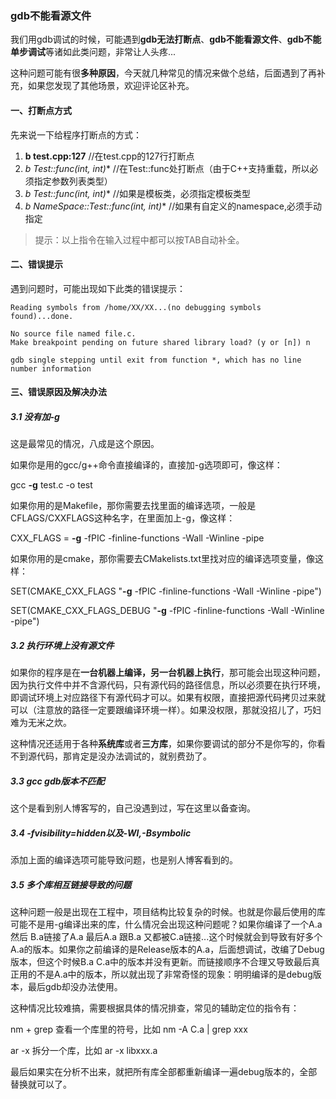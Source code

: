 ### gdb不能看源文件

我们用gdb调试的时候，可能遇到**gdb无法打断点**、**gdb不能看源文件**、**gdb不能单步调试**等诸如此类问题，非常让人头疼...

这种问题可能有很**多种原因**，今天就几种常见的情况来做个总结，后面遇到了再补充，如果您发现了其他场景，欢迎评论区补充。

#### 一、打断点方式

先来说一下给程序打断点的方式：

1. **b test.cpp:127** //在test.cpp的127行打断点
2. **b Test::func(int, int*)** //在Test::func处打断点（由于C++支持重载，所以必须指定参数列表类型）
3. **b Test<int>::func(int, int*)** //如果是模板类，必须指定模板类型
4. **b NameSpace::Test::func(int, int*)** //如果有自定义的namespace,必须手动指定

> 提示：以上指令在输入过程中都可以按TAB自动补全。

#### 二、错误提示

遇到问题时，可能出现如下此类的错误提示：

```
Reading symbols from /home/XX/XX...(no debugging symbols found)...done.
```

```
No source file named file.c. 
Make breakpoint pending on future shared library load? (y or [n]) n 
```

```
gdb single stepping until exit from function *, which has no line number information
```

#### 三、错误原因及解决办法

##### 3.1 没有加-g

这是最常见的情况，八成是这个原因。

如果你是用的gcc/g++命令直接编译的，直接加-g选项即可，像这样：

 gcc **-g** test.c -o test

如果你用的是Makefile，那你需要去找里面的编译选项，一般是CFLAGS/CXXFLAGS这种名字，在里面加上-g，像这样：

CXX_FLAGS =  **-g** -fPIC -finline-functions -Wall -Winline -pipe

如果你用的是cmake，那你需要去CMakelists.txt里找对应的编译选项变量，像这样：

SET(CMAKE_CXX_FLAGS "**-g** -fPIC -finline-functions -Wall -Winline -pipe")

SET(CMAKE_CXX_FLAGS_DEBUG "**-g** -fPIC -finline-functions -Wall -Winline -pipe")

##### 3.2 执行环境上没有源文件

如果你的程序是在**一台机器上编译，另一台机器上执行**，那可能会出现这种问题，因为执行文件中并不含源代码，只有源代码的路径信息，所以必须要在执行环境，即调试环境上对应路径下有源代码才可以。如果有权限，直接把源代码拷贝过来就可以（注意放的路径一定要跟编译环境一样）。如果没权限，那就没招儿了，巧妇难为无米之炊。

这种情况还适用于各种**系统库**或者**三方库**，如果你要调试的部分不是你写的，你看不到源代码，那肯定是没办法调试的，就别费劲了。

##### 3.3 gcc gdb版本不匹配

这个是看到别人博客写的，自己没遇到过，写在这里以备查询。

##### 3.4 -fvisibility=hidden以及-Wl,-Bsymbolic

添加上面的编译选项可能导致问题，也是别人博客看到的。

##### 3.5 多个库相互链接导致的问题

这种问题一般是出现在工程中，项目结构比较复杂的时候。也就是你最后使用的库可能不是用-g编译出来的库，什么情况会出现这种问题呢？如果你编译了一个A.a 然后 B.a链接了A.a 最后A.a 跟B.a 又都被C.a链接...这个时候就会到导致有好多个A.a的版本。如果你之前编译的是Release版本的A.a，后面想调试，改编了Debug版本，但这个时候B.a C.a中的版本并没有更新。而链接顺序不合理又导致最后真正用的不是A.a中的版本，所以就出现了非常奇怪的现象：明明编译的是debug版本，最后gdb却没办法使用。

这种情况比较难搞，需要根据具体的情况排查，常见的辅助定位的指令有：

nm + grep 查看一个库里的符号，比如 nm -A C.a | grep xxx

ar -x 拆分一个库，比如 ar -x libxxx.a

最后如果实在分析不出来，就把所有库全部都重新编译一遍debug版本的，全部替换就可以了。







